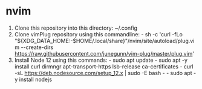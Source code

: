 # nvim
1. Clone this repository into this directory: ~/.config
2. Clone vimPlug repository using this commandline: 
       - sh -c 'curl -fLo "${XDG_DATA_HOME:-$HOME/.local/share}"/nvim/site/autoload/plug.vim --create-dirs \
       https://raw.githubusercontent.com/junegunn/vim-plug/master/plug.vim'
3. Install Node 12 using this commands: 
       - sudo apt update
       - sudo apt -y install curl dirmngr apt-transport-https lsb-release ca-certificates
       - curl -sL https://deb.nodesource.com/setup_12.x | sudo -E bash -
       - sudo apt -y install nodejs
